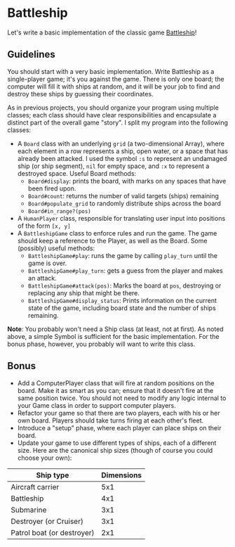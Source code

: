 # Battleship

Let's write a basic implementation of the classic game
[Battleship][wiki-battleship]!

[wiki-battleship]: http://en.wikipedia.org/wiki/Battleship_%28game%29

## Guidelines

You should start with a very basic implementation. Write Battleship as a
single-player game; it's you against the game. There is only one board;
the computer will fill it with ships at random, and it will be your job
to find and destroy these ships by guessing their coordinates.

As in previous projects, you should organize your program using multiple
classes; each class should have clear responsibilities and encapsulate a
distinct part of the overall game "story". I split my program into the
following classes:

- A `Board` class with an underlying `grid` (a two-dimensional Array),
  where each element in a row represents a ship, open water, or a space
  that has already been attacked. I used the symbol `:s` to represent an
  undamaged ship (or ship segment), `nil` for empty space, and `:x` to
  represent a destroyed space. Useful Board methods:
  - `Board#display`: prints the board, with marks on any spaces that
    have been fired upon.
  - `Board#count`: returns the number of valid targets (ships) remaining
  - `Board#populate_grid` to randomly distribute ships across the board
  - `Board#in_range?(pos)`
- A `HumanPlayer` class, responsible for translating user input into
  positions of the form `[x, y]`
- A `BattleshipGame` class to enforce rules and run the game. The game
  should keep a reference to the Player, as well as the Board. Some
  (possibly) useful methods:
  - `BattleshipGame#play`: runs the game by calling `play_turn` until
    the game is over.
  - `BattleshipGame#play_turn`: gets a guess from the player and makes
    an attack.
  - `BattleshipGame#attack(pos)`: Marks the board at `pos`, destroying
    or replacing any ship that might be there.
  - `BattleshipGame#display_status`: Prints information on the current
    state of the game, including board state and the number of ships
    remaining.

**Note**: You probably won't need a Ship class (at least, not at first).
As noted above, a simple Symbol is sufficient for the basic
implementation. For the bonus phase, however, you probably will want to
write this class.

## Bonus

- Add a ComputerPlayer class that will fire at random positions on the
  board. Make it as smart as you can; ensure that it doesn't fire at the
  same position twice. You should not need to modify any logic internal
  to your Game class in order to support computer players.
- Refactor your game so that there are two players, each with his or her
  own board. Players should take turns firing at each other's fleet.
- Introduce a "setup" phase, where each player can place ships on their
  board.
- Update your game to use different types of ships, each of a different
  size. Here are the canonical ship sizes (though of course you could
  choose your own):

| Ship type | Dimensions |
| ----------|----------- |
| Aircraft carrier | 5x1 |
| Battleship | 4x1 |
| Submarine | 3x1 |
| Destroyer (or Cruiser) | 3x1 |
| Patrol boat (or destroyer) | 2x1 |
